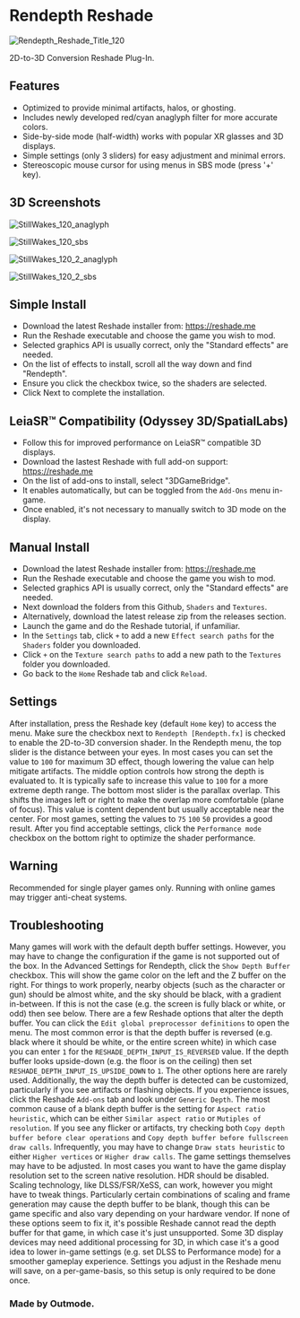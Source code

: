 # Rendepth Reshade
![Rendepth_Reshade_Title_120](https://github.com/user-attachments/assets/6aa30869-5bda-4090-b44b-b1f2e162cb33)

2D-to-3D Conversion Reshade Plug-In.

## Features
- Optimized to provide minimal artifacts, halos, or ghosting.
- Includes newly developed red/cyan anaglyph filter for more accurate colors.
- Side-by-side mode (half-width) works with popular XR glasses and 3D displays.
- Simple settings (only 3 sliders) for easy adjustment and minimal errors.
- Stereoscopic mouse cursor for using menus in SBS mode (press '+' key).

## 3D Screenshots

![StillWakes_120_anaglyph](https://github.com/user-attachments/assets/316d2af2-9a26-487a-b6fd-d3b437a8da5c)

![StillWakes_120_sbs](https://github.com/user-attachments/assets/31bf065f-12e9-4ff0-b2de-8b8c2f92cc43)

![StillWakes_120_2_anaglyph](https://github.com/user-attachments/assets/01d5123c-266b-451e-a97e-86eb209276ec)

![StillWakes_120_2_sbs](https://github.com/user-attachments/assets/af4e6b26-9674-4a33-9928-83176e0a83f5)


## Simple Install

- Download the latest Reshade installer from: https://reshade.me
- Run the Reshade executable and choose the game you wish to mod.
- Selected graphics API is usually correct, only the "Standard effects" are needed.
- On the list of effects to install, scroll all the way down and find "Rendepth".
- Ensure you click the checkbox twice, so the shaders are selected.
- Click Next to complete the installation.

## LeiaSR™ Compatibility (Odyssey 3D/SpatialLabs)

- Follow this for improved performance on LeiaSR™ compatible 3D displays.
- Download the lastest Reshade with full add-on support: https://reshade.me
- On the list of add-ons to install, select "3DGameBridge".
- It enables automatically, but can be toggled from the `Add-Ons` menu in-game.
- Once enabled, it's not necessary to manually switch to 3D mode on the display.
  
## Manual Install

- Download the latest Reshade installer from: https://reshade.me
- Run the Reshade executable and choose the game you wish to mod.
- Selected graphics API is usually correct, only the "Standard effects" are needed.
- Next download the folders from this Github, `Shaders` and `Textures`.
- Alternatively, download the latest release zip from the releases section.
- Launch the game and do the Reshade tutorial, if unfamiliar.
- In the `Settings` tab, click `+` to add a new `Effect search paths` for the `Shaders` folder you downloaded.
- Click `+` on the `Texture search paths` to add a new path to the `Textures` folder you downloaded.
- Go back to the `Home` Reshade tab and click `Reload`.

## Settings

After installation, press the Reshade key (default `Home` key) to access the menu. Make sure the checkbox next to `Rendepth [Rendepth.fx]` is checked to enable the 2D-to-3D conversion shader. In the Rendepth menu, the top slider is the distance between your eyes. In most cases you can set the value to `100` for maximum 3D effect, though lowering the value can help mitigate artifacts. The middle option controls how strong the depth is evaluated to. It is typically safe to increase this value to `100` for a more extreme depth range. The bottom most slider is the parallax overlap. This shifts the images left or right to make the overlap more comfortable (plane of focus). This value is content dependent but usually acceptable near the center. For most games, setting the values to `75` `100` `50` provides a good result. After you find acceptable settings, click the `Performance mode` checkbox on the bottom right to optimize the shader performance.

## Warning

Recommended for single player games only. Running with online games may trigger anti-cheat systems.

## Troubleshooting

Many games will work with the default depth buffer settings. However, you may have to change the configuration if the game is not supported out of the box. In the Advanced Settings for Rendepth, click the `Show Depth Buffer` checkbox. This will show the game color on the left and the Z buffer on the right. For things to work properly, nearby objects (such as the character or gun) should be almost white, and the sky should be black, with a gradient in-between. If this is not the case (e.g. the screen is fully black or white, or odd) then see below. There are a few Reshade options that alter the depth buffer. You can click the `Edit global preprocessor definitions` to open the menu. The most common error is that the depth buffer is reversed (e.g. black where it should be white, or the entire screen white) in which case you can enter `1` for the `RESHADE_DEPTH_INPUT_IS_REVERSED` value. If the depth buffer looks upside-down (e.g. the floor is on the ceiling) then set `RESHADE_DEPTH_INPUT_IS_UPSIDE_DOWN` to `1`. The other options here are rarely used. Additionally, the way the depth buffer is detected can be customized, particularly if you see artifacts or flashing objects. If you experience issues, click the Reshade `Add-ons` tab and look under `Generic Depth`. The most common cause of a blank depth buffer is the setting for `Aspect ratio heuristic`, which can be either `Similar aspect ratio` or `Mutiples of resolution`. If you see any flicker or artifacts, try checking both `Copy depth buffer before clear operations` and `Copy depth buffer before fullscreen draw calls`. Infrequently, you may have to change `Draw stats heuristic` to either `Higher vertices` or `Higher draw calls`. The game settings themselves may have to be adjusted. In most cases you want to have the game display resolution set to the screen native resolution. HDR should be disabled. Scaling technology, like DLSS/FSR/XeSS, can work, however you might have to tweak things. Particularly certain combinations of scaling and frame generation may cause the depth buffer to be blank, though this can be game specific and also vary depending on your hardware vendor. If none of these options seem to fix it, it's possible Reshade cannot read the depth buffer for that game, in which case it's just unsupported. Some 3D display devices may need additional processing for 3D, in which case it's a good idea to lower in-game settings (e.g. set DLSS to Performance mode) for a smoother gameplay experience. Settings you adjust in the Reshade menu will save, on a per-game-basis, so this setup is only required to be done once.

### Made by Outmode.
